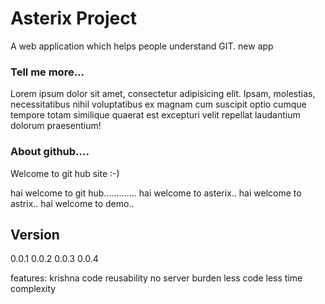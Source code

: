 Asterix Project
=======
A web application which helps people understand GIT.
new app

### Tell me more...
Lorem ipsum dolor sit amet, consectetur adipisicing elit. Ipsam, molestias, necessitatibus nihil voluptatibus ex magnam cum suscipit optio cumque tempore totam similique quaerat est excepturi velit repellat laudantium dolorum praesentium!

### About github....
Welcome to git hub site :-) 

hai welcome to git hub.............
hai welcome to asterix..
hai welcome to astrix..
hai welcome to demo..



## Version
0.0.1
0.0.2
0.0.3
0.0.4





features:
krishna
code reusability
no server burden 
less code
less time complexity
